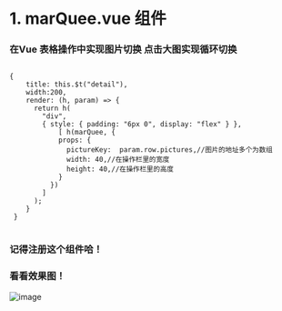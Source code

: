 # 1. marQuee.vue 组件  

### 在Vue 表格操作中实现图片切换 点击大图实现循环切换

```  

{
 	title: this.$t("detail"),
  	width:200,
    render: (h, param) => {
      return h(
        "div",
        { style: { padding: "6px 0", display: "flex" } }, 
        	[ h(marQuee, {
            props: {
              pictureKey:  param.row.pictures,//图片的地址多个为数组
              width: 40,//在操作栏里的宽度
              height: 40,//在操作栏里的高度
            }
          })
        ]
      );
    }
 }
 
 ```

### 记得注册这个组件哈！
### 看看效果图！
![image](https://github.com/yannanna0920/Vue_Component/tree/master/images/picture.gif)
